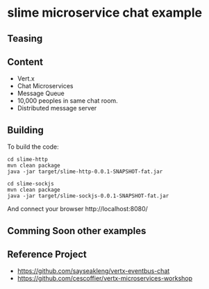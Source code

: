 # slime microservice chat example

## Teasing


## Content

 * Vert.x
 * Chat Microservices
 * Message Queue
 * 10,000 peoples in same chat room.
 * Distributed message server

## Building

To build the code:

    cd slime-http
    mvn clean package
    java -jar target/slime-http-0.0.1-SNAPSHOT-fat.jar
    
    cd slime-sockjs
    mvn clean package
    java -jar target/slime-sockjs-0.0.1-SNAPSHOT-fat.jar 

And connect your browser http://localhost:8080/

## Comming Soon other examples


## Reference Project
 - https://github.com/sayseakleng/vertx-eventbus-chat
 - https://github.com/cescoffier/vertx-microservices-workshop